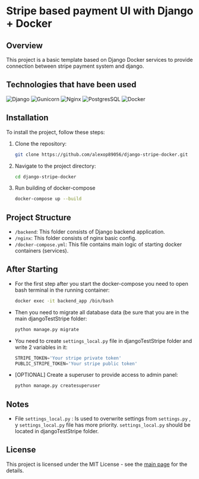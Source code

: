 # Stripe based payment UI with Django + Docker

## Overview

This project is a basic template based on Django Docker services to provide connection between stripe payment system and django.

## Technologies that have been used
![Django](https://img.shields.io/badge/django-darkgreen?style=for-the-badge&logo=django&logoColor=white&labelColor=darkgreen)
![Gunicorn](https://img.shields.io/badge/gunicorn-green?style=for-the-badge&logo=gunicorn&logoColor=white&labelColor=green)
![Nginx](https://img.shields.io/badge/nginx-darkgreen?style=for-the-badge&logo=nginx&logoColor=white&labelColor=darkgreen)
![PostgresSQL](https://img.shields.io/badge/postgresql-blue?style=for-the-badge&logo=postgresql&logoColor=white)
![Docker](https://img.shields.io/badge/docker-5b5bfe?style=for-the-badge&logo=docker&logoColor=white)


## Installation

To install the project, follow these steps:

1. Clone the repository:

   ```bash
   git clone https://github.com/alexop89056/django-stripe-docker.git
2. Navigate to the project directory:
 
    ```bash
    cd django-stripe-docker

3. Run building of docker-compose

    ```bash
    docker-compose up --build

## Project Structure
- ``/backend``: This folder consists of Django backend application.
- ``/nginx``: This folder consists of nginx basic config.
- ``/docker-compose.yml``: This file contains main logic of starting docker containers (services).

## After Starting
- For the first step after you start the docker-compose you need to open bash terminal in the running container:

   ```bash
   docker exec -it backend_app /bin/bash
  
- Then you need to migrate all database data (be sure that you are in the main djangoTestStripe folder:

    ```bash
   python manage.py migrate
  
- You need to create ``settings_local.py`` file in djangoTestStripe folder and write 2 variables in it:
   ```python
   STRIPE_TOKEN='Your stripe private token'
   PUBLIC_STRIPE_TOKEN='Your stripe public token'
  
- [OPTIONAL] Create a superuser to provide access to admin panel:

    ```bash
   python manage.py createsuperuser

## Notes
- File ``settings_local.py`` : Is used to overwrite settings from ``settings.py`` , y ``settings_local.py`` file has more priority. ``settings_local.py`` should be located in djangoTestStripe folder.


## License
This project is licensed under the MIT License - see the [main page](https://mit-license.org/) for the details.
